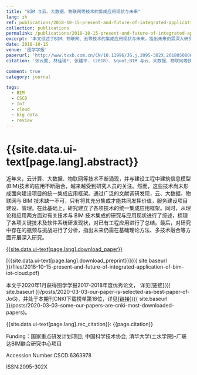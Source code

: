 ```yaml
---
title: "BIM 与云、大数据、物联网等技术的集成应用现状与未来"
lang: zh
ref: publications/2018-10-15-present-and-future-of-integrated-application-of-bim-iot-cloud
collection: publications
permalink: /publications/2018-10-15-present-and-future-of-integrated-application-of-bim-iot-cloud
excerpt: '本文综述了BIM、物联网、云等技术的集成应用现状与未来，指出未来仍需深入研究基础理论及多技术融合方法'
date: 2018-10-15
venue: '图学学报'
paperurl: 'http://www.txxb.com.cn/CN/10.11996/JG.j.2095-302X.2018050806'
citation: '张云翼, 林佳瑞*, 张建平. (2018). &quot;BIM 与云、大数据、物联网等技术的集成应用现状与未来&quot; <i>图学学报</i>. 39(5): 806-816. doi: 10.11996/JG.j.2095-302X.2018050806'

comment: true
category: journal

tags: 
  - BIM
  - CSCD
  - IoT
  - cloud
  - big data
  - review
---
```



{{site.data.ui-text[page.lang].abstract}}
====

近年来，云计算、大数据、物联网等技术不断涌现，并与建设工程中建筑信息模型(BIM)技术的应用不断融合，越来越受到研究人员的关注。然而，这些技术尚未形成面向建设项目的统一集成应用框架。通过广泛的文献调研发现，云、大数据、物联网与 BIM 技术缺一不可，只有将其充分集成才能共同发挥价值，服务建设项目建设、管理。在此基础上，研究建立了各项技术的统一集成应用框架。同时，从理论和应用两方面对有关技术与 BIM 技术集成的研究与应用现状进行了综述，梳理了各项关键技术及软件系统研发现状，对已有工程应用进行了总结。最后，对研究中存在的瓶颈与挑战进行了分析，指出未来仍需在基础理论方法、多技术融合等方面开展深入研究。 

[{{site.data.ui-text[page.lang].download_paper}}](http://www.txxb.com.cn/CN/10.11996/JG.j.2095-302X.2018050806)

[{{site.data.ui-text[page.lang].download_preprint}}]({{ site.baseurl }}/files/2018-10-15-present-and-future-of-integrated-application-of-bim-iot-cloud.pdf)

本文于2020年1月获得图学学报2017-2018年度优秀论文， 详见[链接]({{ site.baseurl }}/posts/2020-03-03-our-paper-is-selected-as-best-paper-of-JoG)，并处于本期刊CNKI下载榜单第18位，详见[链接]({{ site.baseurl }}/posts/2020-03-03-some-our-papers-are-cnki-most-downloaded-papers)。

{{site.data.ui-text[page.lang].rec_citation}}: {{page.citation}}

Funding：国家重点研发计划项目; 中国科学技术协会; 清华大学(土水学院)-广联达BIM联合研究中心项目

Accession Number:CSCD:6363978

ISSN:2095-302X
